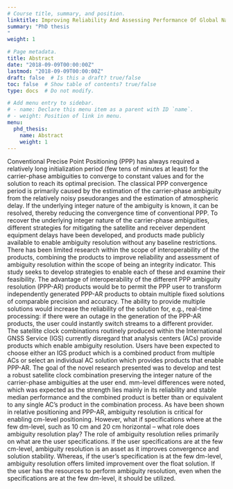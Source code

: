 ```yaml
---
# Course title, summary, and position.
linktitle: Improving Reliability And Assessing Performance Of Global Navigation Satellite System Precise Point Positioning Ambiguity Resolution
summary: "PhD thesis
"
weight: 1

# Page metadata.
title: Abstract
date: "2018-09-09T00:00:00Z"
lastmod: "2018-09-09T00:00:00Z"
draft: false  # Is this a draft? true/false
toc: false  # Show table of contents? true/false
type: docs  # Do not modify.

# Add menu entry to sidebar.
# - name: Declare this menu item as a parent with ID `name`.
# - weight: Position of link in menu.
menu:
  phd_thesis:
    name: Abstract
    weight: 1
---
```


Conventional Precise Point Positioning (PPP) has always required a relatively long initialization period (few tens of minutes at least) for the carrier-phase ambiguities to converge to constant values and for the solution to reach its optimal precision. The classical PPP convergence period is primarily caused by the estimation of the carrier-phase ambiguity from the relatively noisy pseudoranges and the estimation of atmospheric delay. If the underlying integer nature of the ambiguity is known, it can be resolved, thereby reducing the convergence time of conventional PPP. 
To recover the underlying integer nature of the carrier-phase ambiguities, different strategies for mitigating the satellite and receiver dependent equipment delays have been developed, and products made publicly available to enable ambiguity resolution without any baseline restrictions. There has been limited research within the scope of interoperability of the products, combining the products to improve reliability and assessment of ambiguity resolution within the scope of being an integrity indicator. This study seeks to develop strategies to enable each of these and examine their feasibility.
The advantage of interoperability of the different PPP ambiguity resolution (PPP-AR) products would be to permit the PPP user to transform independently generated PPP-AR products to obtain multiple fixed solutions of comparable precision and accuracy. The ability to provide multiple solutions would increase the reliability of the solution for, e.g., real-time processing: if there were an outage in the generation of the PPP-AR products, the user could instantly switch streams to a different provider. 
The satellite clock combinations routinely produced within the International GNSS Service (IGS) currently disregard that analysis centers (ACs) provide products which enable ambiguity resolution. Users have been expected to choose either an IGS product which is a combined product from multiple ACs or select an individual AC solution which provides products that enable PPP-AR. The goal of the novel research presented was to develop and test a robust satellite clock combination preserving the integer nature of the carrier-phase ambiguities at the user end. mm-level differences were noted, which was expected as the strength lies mainly in its reliability and stable median performance and the combined product is better than or equivalent to any single AC’s product in the combination process.
As have been shown in relative positioning and PPP-AR, ambiguity resolution is critical for enabling cm-level positioning. However, what if specifications where at the few dm-level, such as 10 cm and 20 cm horizontal – what role does ambiguity resolution play? The role of ambiguity resolution relies primarily on what are the user specifications. If the user specifications are at the few cm-level, ambiguity resolution is an asset as it improves convergence and solution stability. Whereas, if the user’s specification is at the few dm-level, ambiguity resolution offers limited improvement over the float solution. If the user has the resources to perform ambiguity resolution, even when the specifications are at the few dm-level, it should be utilized.

